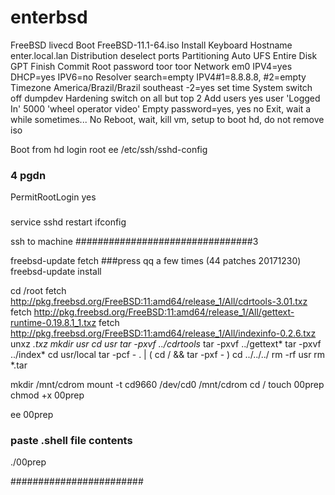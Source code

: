 # enterbsd
FreeBSD livecd
Boot FreeBSD-11.1-64.iso
Install
Keyboard
Hostname enter.local.lan
Distribution deselect ports
Partitioning Auto UFS Entire Disk GPT Finish Commit
Root password toor toor
Network em0 IPV4=yes DHCP=yes IPV6=no
Resolver search=empty IPV4#1=8.8.8.8, #2=empty
Timezone America/Brazil/Brazil southeast -2=yes set time
System switch off dumpdev
Hardening switch on all but top 2
Add users yes user 'Logged In' 5000 'wheel operator video' Empty 
password=yes, yes no
Exit, wait a while sometimes... No Reboot, wait, kill vm, setup to boot hd, do not remove iso

Boot from hd
login root
ee /etc/ssh/sshd-config
### 4 pgdn
PermitRootLogin yes
###

service sshd restart
ifconfig



ssh to machine
################################3

freebsd-update fetch
###press qq a few times (44 patches 20171230)
freebsd-update install

cd /root
fetch http://pkg.freebsd.org/FreeBSD:11:amd64/release_1/All/cdrtools-3.01.txz
fetch http://pkg.freebsd.org/FreeBSD:11:amd64/release_1/All/gettext-runtime-0.19.8.1_1.txz
fetch http://pkg.freebsd.org/FreeBSD:11:amd64/release_1/All/indexinfo-0.2.6.txz
unxz *.txz
mkdir usr
cd usr
tar -pxvf ../cdrtools* 
tar -pxvf ../gettext*
tar -pxvf ../index*
cd usr/local
tar -pcf - . | ( cd / && tar -pxf - )
cd ../../../
rm -rf usr
rm *.tar

mkdir /mnt/cdrom
mount -t cd9660 /dev/cd0 /mnt/cdrom
cd /
touch 00prep
chmod +x 00prep


ee 00prep
### paste .shell file contents


./00prep

########################
